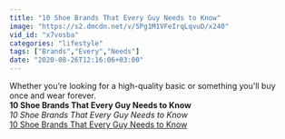 ```yaml
---
title: "10 Shoe Brands That Every Guy Needs to Know"
image: "https://s2.dmcdn.net/v/SPg1M1VFeIrqLqvuD/x240"
vid_id: "x7vosba"
categories: "lifestyle"
tags: ["Brands","Every","Needs"]
date: "2020-08-26T12:16:06+03:00"
---
```

Whether you’re looking for a high-quality basic or something you'll buy once and wear forever.<br><b>10 Shoe Brands That Every Guy Needs to Know</b><br> <i>10 Shoe Brands That Every Guy Needs to Know</i><br> <u>10 Shoe Brands That Every Guy Needs to Know</u>
